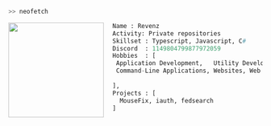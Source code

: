 ```bash
>> neofetch
```

<img align="left" src="https://avatars.githubusercontent.com/u/95893893?v=4" width="189"/>

```py
  Name : Revenz
  Activity: Private repositories
  Skillset : Typescript, Javascript, C#
  Discord  : 1149804799877972059
  Hobbies  : [
   Application Development,   Utility Development,
   Command-Line Applications, Websites, Web Apps
   
  ],
  Projects : [ 
    MouseFix, iauth, fedsearch
  ]
  
```
  
